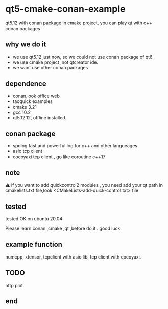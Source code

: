 # qt5-cmake-conan-example
qt5.12  with conan package in cmake project, you can play qt with c++ conan packages

## why we do it 

* we use qt5.12 just now, so we could not use conan package of qt6.
* we use cmake project ,not qtcreator ide.
* we want use other conan packages

## dependence
* conan,look office web
* taoquick examples
* cmake 3.21
* gcc 10.2
* qt5.12.12, offline installed.
## conan package
* spdlog
fast and powerful log for c++ and other langueages
* asio tcp client
* cocoyaxi tcp client , go like coroutine c++17 
## note
:warning:
if you want to add quickcontrol2 modules ,
you need add your qt path in cmakelists.txt file,look 
 <CMakeLists-add-quick-control.txt> file 

## tested  

tested OK on ubuntu 20.04

Please learn conan ,cmake ,qt ,before do it .
good luck.

## example function 
numcpp, xtensor,
tcpclient with asio lib,
tcp client with cocoyaxi.
## TODO
http plot
## end